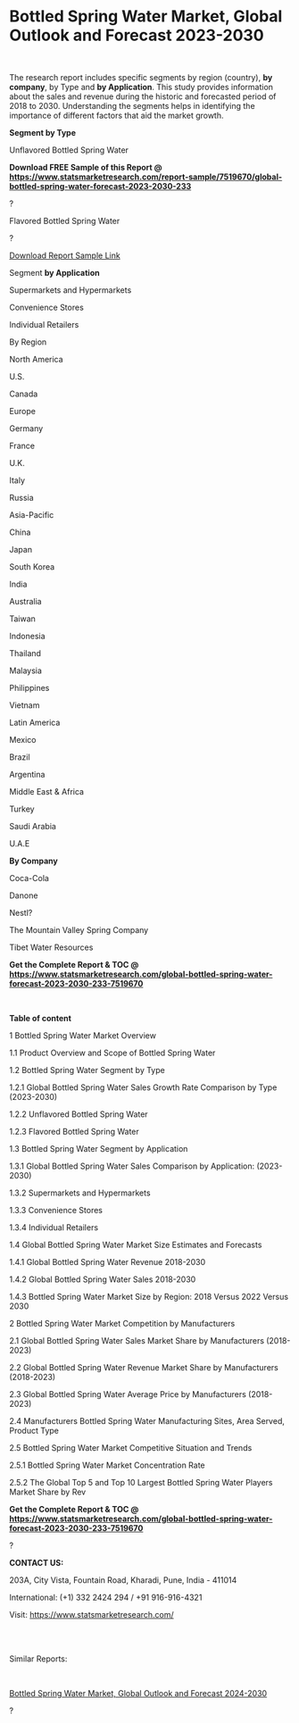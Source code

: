 <h1>Bottled Spring Water Market, Global Outlook and Forecast 2023-2030</h1><br/><p>The research report includes specific segments by region (country), <strong>by company</strong>, by Type and <strong>by Application</strong>. This study provides information about the sales and revenue during the historic and forecasted period of 2018 to 2030. Understanding the segments helps in identifying the importance of different factors that aid the market growth.</p>
 
 
 
 <p><strong>Segment by Type</strong></p>
 
 
 
 <p>Unflavored Bottled Spring Water</p>
 
 
 
 <div><b>Download FREE Sample of this Report @ <a href="https://www.statsmarketresearch.com/download-free-sample/7519670/global-bottled-spring-water-forecast-2023-2030-233">https://www.statsmarketresearch.com/report-sample/7519670/global-bottled-spring-water-forecast-2023-2030-233</a></b></div>
 
 
 
 <p>? </p>
 
 
 
 <p>Flavored Bottled Spring Water</p>
 
 
 
 <p>? </p>
 
 
 
 <p><a href="https://www.statsmarketresearch.com/download-free-sample/7519670/global-bottled-spring-water-forecast-2023-2030-233">Download Report Sample Link</a></p>
 
 
 
 <p>Segment <strong>by Application</strong></p>
 
 
 
 <p>Supermarkets and Hypermarkets</p>
 
 
 
 <p>Convenience Stores</p>
 
 
 
 <p>Individual Retailers</p>
 
 
 
 <p>By Region</p>
 
 
 
 <p>North America</p>
 
 
 
 <p>U.S.</p>
 
 
 
 <p>Canada</p>
 
 
 
 <p>Europe</p>
 
 
 
 <p>Germany</p>
 
 
 
 <p>France</p>
 
 
 
 <p>U.K.</p>
 
 
 
 <p>Italy</p>
 
 
 
 <p>Russia</p>
 
 
 
 <p>Asia-Pacific</p>
 
 
 
 <p>China</p>
 
 
 
 <p>Japan</p>
 
 
 
 <p>South Korea</p>
 
 
 
 <p>India</p>
 
 
 
 <p>Australia</p>
 
 
 
 <p>Taiwan</p>
 
 
 
 <p>Indonesia</p>
 
 
 
 <p>Thailand</p>
 
 
 
 <p>Malaysia</p>
 
 
 
 <p>Philippines</p>
 
 
 
 <p>Vietnam</p>
 
 
 
 <p>Latin America</p>
 
 
 
 <p>Mexico</p>
 
 
 
 <p>Brazil</p>
 
 
 
 <p>Argentina</p>
 
 
 
 <p>Middle East & Africa</p>
 
 
 
 <p>Turkey</p>
 
 
 
 <p>Saudi Arabia</p>
 
 
 
 <p>U.A.E</p>
 
 
 
 <p><strong>By Company</strong></p>
 
 
 
 <p>Coca-Cola</p>
 
 
 
 <p>Danone</p>
 
 
 
 <p>Nestl?</p>
 
 
 
 <p>The Mountain Valley Spring Company</p>
 
 
 
 <p>Tibet Water Resources</p>
 
 
 
 <div><b>Get the Complete Report & TOC @ <a href="https://www.statsmarketresearch.com/global-bottled-spring-water-forecast-2023-2030-233-7519670">https://www.statsmarketresearch.com/global-bottled-spring-water-forecast-2023-2030-233-7519670</a></b></div>
 
 
 
 <p><br />
 
 <b>Table of content</b></p>
 
 
 
 <p>1 Bottled Spring Water Market Overview<br />
 
 1.1 Product Overview and Scope of Bottled Spring Water<br />
 
 1.2 Bottled Spring Water Segment by Type<br />
 
 1.2.1 Global Bottled Spring Water Sales Growth Rate Comparison by Type (2023-2030)<br />
 
 1.2.2 Unflavored Bottled Spring Water<br />
 
 1.2.3 Flavored Bottled Spring Water<br />
 
 1.3 Bottled Spring Water Segment by Application<br />
 
 1.3.1 Global Bottled Spring Water Sales Comparison by Application: (2023-2030)<br />
 
 1.3.2 Supermarkets and Hypermarkets<br />
 
 1.3.3 Convenience Stores<br />
 
 1.3.4 Individual Retailers<br />
 
 1.4 Global Bottled Spring Water Market Size Estimates and Forecasts<br />
 
 1.4.1 Global Bottled Spring Water Revenue 2018-2030<br />
 
 1.4.2 Global Bottled Spring Water Sales 2018-2030<br />
 
 1.4.3 Bottled Spring Water Market Size by Region: 2018 Versus 2022 Versus 2030<br />
 
 2 Bottled Spring Water Market Competition by Manufacturers<br />
 
 2.1 Global Bottled Spring Water Sales Market Share by Manufacturers (2018-2023)<br />
 
 2.2 Global Bottled Spring Water Revenue Market Share by Manufacturers (2018-2023)<br />
 
 2.3 Global Bottled Spring Water Average Price by Manufacturers (2018-2023)<br />
 
 2.4 Manufacturers Bottled Spring Water Manufacturing Sites, Area Served, Product Type<br />
 
 2.5 Bottled Spring Water Market Competitive Situation and Trends<br />
 
 2.5.1 Bottled Spring Water Market Concentration Rate<br />
 
 2.5.2 The Global Top 5 and Top 10 Largest Bottled Spring Water Players Market Share by Rev</p>
 
 
 
 <div><b>Get the Complete Report & TOC @ <a href="https://www.statsmarketresearch.com/global-bottled-spring-water-forecast-2023-2030-233-7519670">https://www.statsmarketresearch.com/global-bottled-spring-water-forecast-2023-2030-233-7519670</a></b></div>
 
 
 
 <p>? </p>
 
 
 
 <p><b>CONTACT US:</b><br />
 
 203A, City Vista, Fountain Road, Kharadi, Pune, India - 411014<br />
 
 International: (+1) 332 2424 294 / +91 916-916-4321<br />
 
 Visit: <a href="https://www.statsmarketresearch.com/">https://www.statsmarketresearch.com/</a><br />
 
 <br />
 
 <br />
 
 Similar Reports:<br />
 
 <br />
 
 <a href="https://www.statsmarketresearch.com/global-bottled-spring-water-forecast-2024-2030-877-7902474">Bottled Spring Water Market, Global Outlook and Forecast 2024-2030</a><br />
 
 ? </p>
